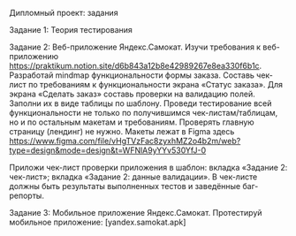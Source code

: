 Дипломный проект: задания

Задание 1: Теория тестирования

Задание 2: Веб-приложение Яндекс.Самокат.
Изучи требования к веб-приложению https://praktikum.notion.site/d6b843a12b8e42989267e8ea330f6b1c.
Разработай mindmap функциональности формы заказа. 
Составь чек-лист по требованиям к функциональности экрана «Статус заказа».
Для экрана «Сделать заказ» составь проверки на валидацию полей. Заполни их в виде таблицы по шаблону.
Проведи тестирование всей функциональности не только по получившимся чек-листам/таблицам, но и по остальным макетам и требованиям. Проверять главную страницу (лендинг) не нужно. Макеты лежат в Figma здесь https://www.figma.com/file/vHgTVzFac8zyxhMZ2o4b2m/web?type=design&mode=design&t=WFNlA9yYYv530YfJ-0

Приложи чек-лист проверки приложения в шаблон: 
вкладка «Задание 2: чек-лист»;
вкладка «Задание 2: данные валидации».
В чек-листе должны быть результаты выполненных тестов и заведённые баг-репорты.

Задание 3: Мобильное приложение Яндекс.Самокат.
Протестируй мобильное приложение: [yandex.samokat.apk]



